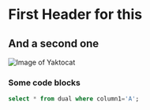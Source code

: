 # First Header for this

## And a second one

![Image of Yaktocat](https://octodex.github.com/images/yaktocat.png)


### Some code blocks

``` sql
select * from dual where column1='A';
```

